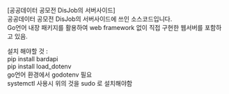 [공공데이터 공모전 DisJob의 서버사이드] <br>
공공데이터 공모전 DisJob의 서버사이드에 쓰인 소스코드입니다.<br> Go언어 내장 패키지를 활용하여 web framework 없이 직접 구현한 웹서버를 포함하고 있음. 

설치 해야할 것 :<br>
pip install bardapi<br>
pip install load_dotenv<br>
go언어 환경에서 godotenv 필요<br>
systemctl 사용시 위의 것을 sudo 로 설치해야함<br>
